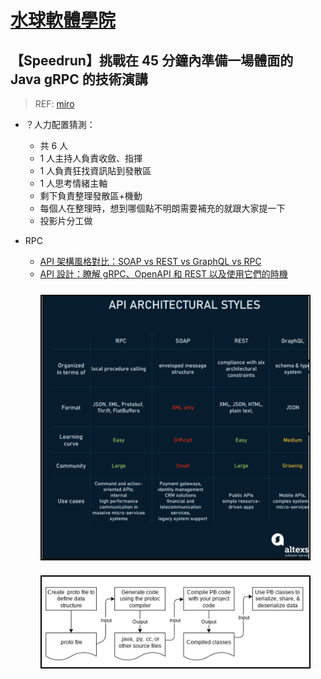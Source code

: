 <style> 
.imgBox{
  display: flex; 
  flex-direction: column; 
  margin: 5%; 
  justify-content: center;
  border: 2px solid black;
}
</style>

<!--  style  -->

# [水球軟體學院](https://discord.com/channels/937992003415838761/954189696521605130)

## 【Speedrun】挑戰在 45 分鐘內準備一場體面的 Java gRPC 的技術演講

> REF: [miro](https://miro.com/app/board/uXjVPC1IrQE=/)

- ？人力配置猜測：

  - 共 6 人
  - 1 人主持人負責收斂、指揮
  - 1 人負責狂找資訊貼到發散區
  - 1 人思考情緒主軸
  - 剩下負責整理發散區+機動
  - 每個人在整理時，想到哪個點不明朗需要補充的就跟大家提一下
  - 投影片分工做

- RPC

  - [API 架構風格對比：SOAP vs REST vs GraphQL vs RPC](https://www.twblogs.net/a/60e3f32ad7b86f43f4c53344)
  - [API 設計：瞭解 gRPC、OpenAPI 和 REST 以及使用它們的時機](https://ikala.cloud/grpc-openapi-and-rest-1/)

  <div class="imgBox" >
    <img src="./src/image/SOAP_REST_GraphQL_RPC.png" alt="SOAP_REST_GraphQL_RPC.png" />
  </div>

  <div class="imgBox" >
    <img src="./src/image/gRPC.png" alt="gRPC?.png" />
  </div>
